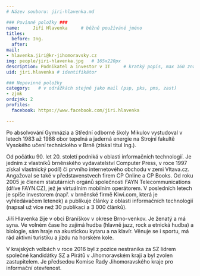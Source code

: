 ```yaml
---
# Název souboru: jiri-hlavenka.md

### Povinné položky ###
name:     Jiří Hlavenka  	# běžně používáné jméno
titles:
  before: Ing. 
  after:
mail:
- hlavenka.jiri@kr-jihomoravsky.cz
img: people/jiri-hlavenka.jpg   # 165x220px
description: Podnikatel a investor v IT 	# kratký popis, max 160 znaků
uid: jiri.hlavenka # identifikátor 

### Nepovinné položky
category: 	# v odrážkách stejně jako mail (psp, pks, pms, zast)
- zjmk
ordzjmk: 2
profiles:
  facebook: https://www.facebook.com/jiri.hlavenka

---
```


Po absolvování Gymnázia a Střední odborné školy Mikulov vystudoval v letech 1983 až 1988 obor tepelná a jaderná energie na Strojní fakultě Vysokého učení technického v Brně (získal titul Ing.).

Od počátku 90. let 20. století podniká v oblasti informačních technologií. Je jedním z vlastníků brněnského vydavatelství Computer Press, v roce 1997 získal vlastnický podíl) či prvního internetového obchodu v zemi Vltava.cz. Angažoval se také v představenstvech firem CP Online a CP Books. Od roku 2005 je členem statutárních orgánů společnosti FAYN Telecommunications (dříve FAYN.CZ), jež je virtuálním mobilním operátorem. V posledních letech je spíše investorem (např. v brněnské firmě Kiwi.com, která je vyhledávačem letenek) a publikuje články z oblasti informačních technologií (napsal už více než 30 publikací a 3 000 článků).

Jiří Hlavenka žije v obci Braníškov v okrese Brno-venkov. Je ženatý a má syna. Ve volném čase ho zajímá hudba (hlavně jazz, rock a etnická hudba) a biologie, sám hraje na akustickou kytaru a na klavír. Věnuje se i sportu, má rád aktivní turistiku a jízdu na horském kole.

V krajských volbách v roce 2016 byl z pozice nestraníka za SZ lídrem společné kandidátky SZ a Pirátů v Jihomoravském kraji a byl zvolen zastupitelem. Je předsedou Komise Rady Jihomoravského kraje pro informační otevřenost.